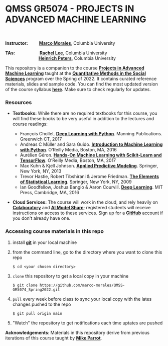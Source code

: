 # QMSS GR5074 - PROJECTS IN ADVANCED MACHINE LEARNING

<br/>

__Instructor:__ &nbsp;&nbsp;&nbsp;&nbsp;&nbsp;&nbsp;&nbsp;  [__Marco Morales__](mailto:marco.morales@columbia.edu), Columbia University


__TAs:__ &nbsp;&nbsp;&nbsp;&nbsp;&nbsp;&nbsp;&nbsp;&nbsp;&nbsp;&nbsp;&nbsp;&nbsp;&nbsp;&nbsp;&nbsp;&nbsp;&nbsp;&nbsp;&nbsp;[__Rachel Lee__](mailto:yl3751@tc.columbia.edu), Columbia University\
&nbsp;&nbsp;&nbsp;&nbsp;&nbsp;&nbsp;&nbsp;&nbsp;&nbsp;&nbsp;&nbsp;&nbsp;&nbsp;&nbsp;&nbsp;&nbsp;&nbsp;&nbsp;&nbsp;&nbsp;&nbsp;&nbsp;&nbsp;&nbsp;&nbsp;&nbsp;&nbsp;[__Heinrich Peters__](mailto:heinrichpeterz@gmail.com), Columbia University
<br/>



This repository is a companion to the course [__Projects in Advanced Machine Learning__](https://vergil.registrar.columbia.edu/#/courses/QMSSG5074_001_2022_1) taught at the [__Quantitative Methods in the Social Sciences__](http://qmss.columbia.edu/) program over the Spring of 2022. It contains curated reference materials, slides and sample code. You can find the most updated version of the course syllabus [__here__](/syllabus/GR5074_Spring2022.pdf). Make sure to check regularly for updates.


### Resources

* __Textbooks:__ While there are no required textbooks for this course, you will find these books to be very useful in addition to the lectures and course readings:

	* Fran&ccedil;ois Chollet. [__Deep Learning with Python__](https://www.manning.com/books/deep-learning-with-python-second-edition?gclid=EAIaIQobChMIpMGs9LWq9AIVGWKGCh3-ZAiREAAYASAAEgIOY_D_BwE). Manning Publications. Greenwich CT, 2017
	* Andreas C M&uuml;ller and Sara Guido. [__Introduction to Machine Learning with Python__](https://www.oreilly.com/library/view/introduction-to-machine/9781449369880/). O’Reilly Media, Boston, MA, 2016
	* Aur&eacute;lien G&eacute;ron. [__Hands-On Machine Learning with Scikit-Learn and TensorFlow__](https://www.oreilly.com/library/view/hands-on-machine-learning/9781492032632/). O’Reilly Media, Boston, MA, 2017
	* Max Kuhn & Kjell Johnson. [__Applied Predictive Modeling__](https://link.springer.com/book/10.1007/978-1-4614-6849-3). Springer, New York, NY, 2013
	* Trevor Hastie, Robert Tibshirani & Jerome Friedman. [__The Elements of Statistical Learning__](https://hastie.su.domains/ElemStatLearn/). Springer, New York, NY, 2009
	* Ian Goodfellow, Joshua Bangio & Aaron Courvill. [__Deep Learning__](https://mitpress.mit.edu/books/deep-learning). MIT Press, Cambridge, MA, 2016


* __Cloud Services:__ The course will work in the cloud, and rely heavily on [__Colaboratory__](https://colab.research.google.com) and [__AI Model Share__](https://www.modelshare.org); registered students will receive instructions on access to these services. Sign up for a [__GitHub__](https://github.com) account if you don't already have one.

### Accessing course materials in this repo

1. install [**git**](https://git-scm.com/downloads) in your local machine

2. from the command line, go to the directory where you want to clone this repo

	```
	$ cd <your chosen directory>
	```

3. `clone` this repository to get a local copy in your machine

	```
	$ git clone https://github.com/marco-morales/QMSS-GR5074_Spring2022.git
	```

4. `pull` every week before class to sync your local copy with the lates changes pushed to the repo

	```
	$ git pull origin main
	```

5. "Watch" the repository to get notifications each time uptates are pushed



__Acknowledgements__: Materials in this repository derive from previous iterations of this course taught by [**Mike Parrot**](https://github.com/mikedparrott).

